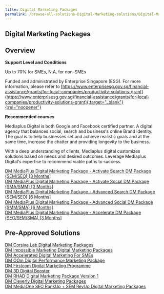 ```yaml
---
title: Digital Marketing Packages
permalink: /browse-all-solutions-Digital-Marketing-solutions/Digital-Marketing-Packages
---
```


## Digital Marketing Packages
## Overview

**Support Level and Conditions**

Up to 70% for SMEs, N.A. for non-SMEs

Funded and administrated by Enterprise Singapore (ESG). For more information, please refer to
[https://www.enterprisesg.gov.sg/financial-assistance/grants/for-local-companies/productivity-solutions-grant](https://www.enterprisesg.gov.sg/financial-assistance/grants/for-local-companies/productivity-solutions-grant){:target="_blank"}{:rel="noopener"}

**Recommended courses**

Mediaplus Digital is both Google and Facebook certified partner. A digital agency that balances social, search and business's online Brand identity. The goal is to help businesses set and achieve realistic goals and at the same time, increase the chatter and providing longevity to the business.

With a deep understanding of clients, Mediaplus digital customizes solutions based on needs and desired outcomes. Leverage Mediaplus Digital's expertise to recommend viable paths to success.

<a href='https://www.gobusiness.gov.sg/images/psg/MediaPlus_Desensitised_Annex_3_Part_1.pdf'  target='_blank' rel='noopener'>DM MediaPlus Digital Marketing Package - Activate Search DM Package (SEM/SEO) [3 Months]</a><br>
<a href='https://www.gobusiness.gov.sg/images/psg/MediaPlus_Desensitised_Annex_3_Part_2.pdf'  target='_blank' rel='noopener'>DM MediaPlus Digital Marketing Package - Activate Social DM Package (SMA/SMM) [3 Months]</a><br>
<a href='https://www.gobusiness.gov.sg/images/psg/MediaPlus_Desensitised_Annex_3_Part_3.pdf'  target='_blank' rel='noopener'>DM MediaPlus Digital Marketing Package - Advanced Search DM Package (SEM/SEO) [6 Months]</a><br>
<a href='https://www.gobusiness.gov.sg/images/psg/MediaPlus_Desensitised_Annex_3_Part_4.pdf'  target='_blank' rel='noopener'>DM MediaPlus Digital Marketing Package - Advanced Social DM Package (SMM/SMA) [6 Months]</a><br>
<a href='https://www.gobusiness.gov.sg/images/psg/MediaPlus_Desensitised_Annex_3_Part_5.pdf'  target='_blank' rel='noopener'>DM MediaPlus Digital Marketing Package - Accelerate DM Package (SEO/SEM/SMA) [3 Months]</a><br>

## Pre-Approved Solutions

<a href='/productivity-solutions-grant/solutionrepo/solution2461' target='_blank'>DM Corsiva Lab Digital Marketing Packages</a><br>
<a href='/productivity-solutions-grant/solutionrepo/solution2466' target='_blank'>DM Impossible Marketing Digital Marketing Packages</a><br>
<a href='/productivity-solutions-grant/solutionrepo/solution2471' target='_blank'>DM Accelerated Digital Marketing For SMEs</a><br>
<a href='/productivity-solutions-grant/solutionrepo/solution2522' target='_blank'>DM OOm Digital Performance Marketing Package</a><br>
<a href='/productivity-solutions-grant/solutionrepo/solution2640' target='_blank'>DM Firstcom Digital Marketing Programme</a><br>
<a href='/productivity-solutions-grant/solutionrepo/solution2740' target='_blank'>DM 3D Digital Booster</a><br>
<a href='/productivity-solutions-grant/solutionrepo/solution2793' target='_blank'>DM RHAD Digital Marketing Package Version 1</a><br>
<a href='/productivity-solutions-grant/solutionrepo/solution2803' target='_blank'>DM Cleverly Digital Marketing Packages</a><br>
<a href='/productivity-solutions-grant/solutionrepo/solution2851' target='_blank'>DM MediaOne SEO RankUp + SEM RevUp Digital Marketing Packages</a><br>
